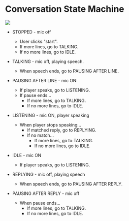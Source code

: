 # Conversation State Machine

![](/Users/erikrhermansen/Documents/wisp/src/conversations/conversationState.png)

* STOPPED - mic off
  * User clicks "start".
  * If more lines, go to TALKING.
  * If no more lines, go to IDLE.
  
* TALKING - mic off, playing speech.
  * When speech ends, go to PAUSING AFTER LINE.
  
* PAUSING AFTER LINE - mic ON
  * If player speaks, go to LISTENING.
  * If pause ends...
    * If more lines, go to TALKING.
    * If no more lines, go to IDLE.
    
* LISTENING - mic ON, player speaking
  * When player stops speaking...
    * If matched reply, go to REPLYING.
    * If no match...
      * If more lines, go to TALKING.
      * If no more lines, go to IDLE.
      
* IDLE - mic ON
  * If player speaks, go to LISTENING.
  
* REPLYING - mic off, playing speech
  * When speech ends, go to PAUSING AFTER REPLY.
  
* PAUSING AFTER REPLY - mic off
  * When pause ends...
    * If more lines, go to TALKING.
    * If no more lines, go to IDLE.


